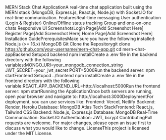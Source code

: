 MERN Stack Chat ApplicationA real-time chat application built using the MERN stack (MongoDB, Express.js, React.js, Node.js) with Socket.IO for real-time communication.
FeaturesReal-time messaging
User authentication (Login & Register)
Online/Offline status tracking
Group and one-on-one chats
Responsive UI
ScreenshotsLogin Page[Add Screenshot Here]
Register Page[Add Screenshot Here]
Home Page[Add Screenshot Here]
Installation GuidePrerequisitesMake sure you have the following installed:
Node.js (>= 16.x)
MongoDB
Git
Clone the Repositorygit clone https://github.com/your-username/mern-chat-app.git
cd mern-chat-appBackend Setupcd backend
npm installCreate a .env file in the backend directory with the following variables:MONGO_URI=your_mongodb_connection_string
JWT_SECRET=your_jwt_secret
PORT=5000Run the backend server:
npm startFrontend Setupcd ../frontend
npm installCreate a .env file in the frontend directory with the following variable:REACT_APP_BACKEND_URL=http://localhost:5000Run the frontend server:
npm startRunning the ApplicationOnce both servers are running, open your browser and navigate to:
http://localhost:3000DeploymentFor deployment, you can use services like:
Frontend: Vercel, Netlify
Backend: Render, Heroku
Database: MongoDB Atlas
Tech StackFrontend: React.js, Tailwind CSS
Backend: Node.js, Express.js
Database: MongoDB
Real-Time Communication: Socket.IO
Authentication: JWT, bcrypt
ContributingPull requests are welcome. For major changes, please open an issue first to discuss what you would like to change.
LicenseThis project is licensed under the MIT License.
